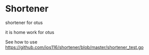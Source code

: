 #  Shortener
shortener for otus

it is home work for otus

See how to use https://github.com/ios116/shortener/blob/master/shortener_test.go
